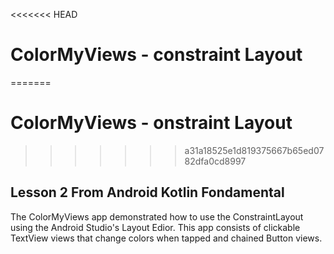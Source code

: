 <<<<<<< HEAD
# ColorMyViews - constraint Layout
=======
# ColorMyViews - onstraint Layout
>>>>>>> a31a18525e1d819375667b65ed0782dfa0cd8997
## Lesson 2 From Android Kotlin Fondamental

The ColorMyViews app demonstrated how to use the ConstraintLayout using the Android Studio's Layout Edior. This app consists of clickable TextView views that change colors when tapped and chained Button views.
